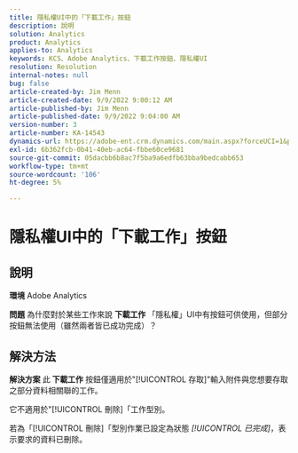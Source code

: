 ```yaml
---
title: 隱私權UI中的「下載工作」按鈕
description: 說明
solution: Analytics
product: Analytics
applies-to: Analytics
keywords: KCS、Adobe Analytics、下載工作按鈕、隱私權UI
resolution: Resolution
internal-notes: null
bug: false
article-created-by: Jim Menn
article-created-date: 9/9/2022 9:00:12 AM
article-published-by: Jim Menn
article-published-date: 9/9/2022 9:04:00 AM
version-number: 3
article-number: KA-14543
dynamics-url: https://adobe-ent.crm.dynamics.com/main.aspx?forceUCI=1&pagetype=entityrecord&etn=knowledgearticle&id=df343ccf-1d30-ed11-9db1-0022480866ad
exl-id: 6b362fcb-0b41-40eb-ac64-fbbe60ce9681
source-git-commit: 05dacbb6b8ac7f5ba9a6edfb63bba9bedcabb653
workflow-type: tm+mt
source-wordcount: '106'
ht-degree: 5%

---
```


# 隱私權UI中的「下載工作」按鈕

## 說明


<b>環境</b>
Adobe Analytics

<b>問題</b>
為什麼對於某些工作來說 <b>下載工作</b> 「隱私權」UI中有按鈕可供使用，但部分按鈕無法使用（雖然兩者皆已成功完成）？


## 解決方法


<b>解決方案</b>
此<b> 下載工作</b> 按鈕僅適用於&quot;[!UICONTROL 存取]&quot;輸入附件與您想要存取之部分資料相關聯的工作。

它不適用於&quot;[!UICONTROL 刪除]「工作型別。

若為「[!UICONTROL 刪除]「型別作業已設定為狀態 *[!UICONTROL 已完成]*，表示要求的資料已刪除。
